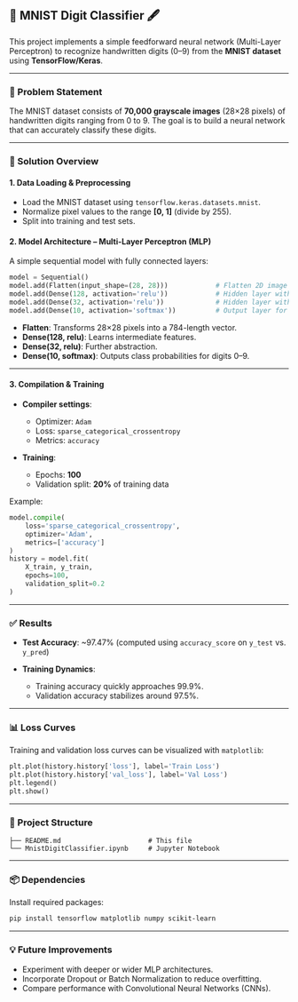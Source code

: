 ## 🧠 MNIST Digit Classifier 🖋️

This project implements a simple feedforward neural network (Multi-Layer Perceptron) to recognize handwritten digits (0–9) from the **MNIST dataset** using **TensorFlow/Keras**.

---

### 📌 Problem Statement

The MNIST dataset consists of **70,000 grayscale images** (28×28 pixels) of handwritten digits ranging from 0 to 9.
The goal is to build a neural network that can accurately classify these digits.

---

### 🚀 Solution Overview

#### 1. **Data Loading & Preprocessing**

* Load the MNIST dataset using `tensorflow.keras.datasets.mnist`.
* Normalize pixel values to the range **\[0, 1]** (divide by 255).
* Split into training and test sets.

#### 2. **Model Architecture** – Multi-Layer Perceptron (MLP)

A simple sequential model with fully connected layers:

```python
model = Sequential()
model.add(Flatten(input_shape=(28, 28)))            # Flatten 2D image to 1D vector
model.add(Dense(128, activation='relu'))            # Hidden layer with 128 neurons
model.add(Dense(32, activation='relu'))             # Hidden layer with 32 neurons
model.add(Dense(10, activation='softmax'))          # Output layer for 10 classes
```

* **Flatten**: Transforms 28×28 pixels into a 784-length vector.
* **Dense(128, relu)**: Learns intermediate features.
* **Dense(32, relu)**: Further abstraction.
* **Dense(10, softmax)**: Outputs class probabilities for digits 0–9.

---

#### 3. **Compilation & Training**

* **Compiler settings**:

  * Optimizer: `Adam`
  * Loss: `sparse_categorical_crossentropy`
  * Metrics: `accuracy`

* **Training**:

  * Epochs: **100**
  * Validation split: **20%** of training data

Example:

```python
model.compile(
    loss='sparse_categorical_crossentropy',
    optimizer='Adam',
    metrics=['accuracy']
)
history = model.fit(
    X_train, y_train,
    epochs=100,
    validation_split=0.2
)
```

---

### ✅ Results

* **Test Accuracy**: \~97.47%
  (computed using `accuracy_score` on `y_test` vs. `y_pred`)

* **Training Dynamics**:

  * Training accuracy quickly approaches 99.9%.
  * Validation accuracy stabilizes around 97.5%.

---

### 📊 Loss Curves

Training and validation loss curves can be visualized with `matplotlib`:

```python
plt.plot(history.history['loss'], label='Train Loss')
plt.plot(history.history['val_loss'], label='Val Loss')
plt.legend()
plt.show()
```

---

### 📁 Project Structure

```
├── README.md                      # This file
└── MnistDigitClassifier.ipynb     # Jupyter Notebook
```

---

### 📦 Dependencies

Install required packages:

```bash
pip install tensorflow matplotlib numpy scikit-learn
```

---

### 💡 Future Improvements

* Experiment with deeper or wider MLP architectures.
* Incorporate Dropout or Batch Normalization to reduce overfitting.
* Compare performance with Convolutional Neural Networks (CNNs).

